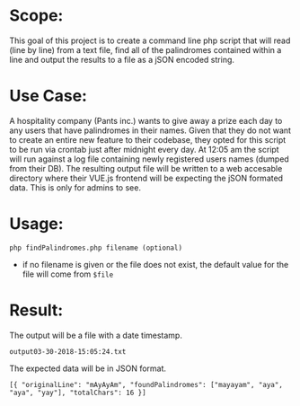 # Scope: 
This goal of this project is to create a command line php script that will read (line by line) from a text file, find all of the palindromes contained within a line and output the results to a file as a jSON encoded string. 

# Use Case:
A hospitality company (Pants inc.) wants to give away a prize each day to any users that have palindromes in their names. Given that they do not want to create an entire new feature to their codebase, they opted for this script to be run via crontab just after midnight every day. At 12:05 am the script will run against a log file containing newly registered users names (dumped from their DB). The resulting output file will be written to a web accesable directory where their VUE.js frontend will be expecting the jSON formated data. This is only for admins to see.

# Usage:
`php findPalindromes.php filename (optional)`

* if no filename is given or the file does not exist, the default value for the file will come from `$file`


# Result:
The output will be a file with a date timestamp.

`output03-30-2018-15:05:24.txt`

The expected data will be in JSON format.

`[{
	"originalLine": "mAyAyAm",
	"foundPalindromes": ["mayayam", "aya", "aya", "yay"],
	"totalChars": 16
}]`
